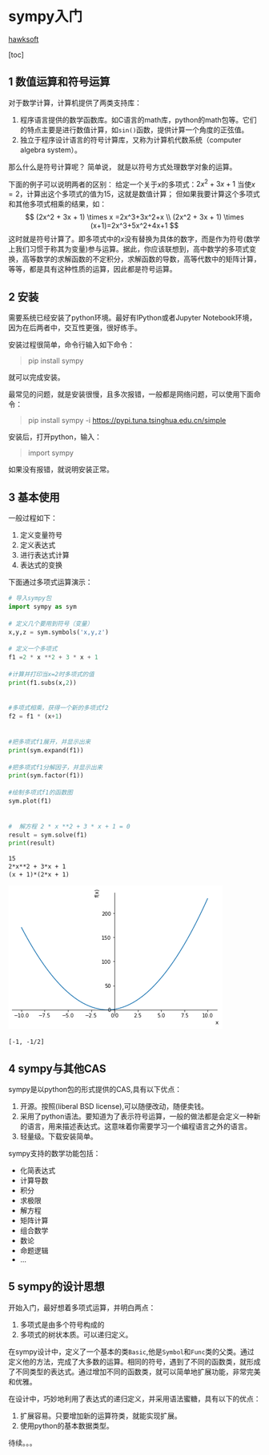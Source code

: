 # sympy入门 
[hawksoft](http://github.com/xingyongkang)

[toc]



## 1 数值运算和符号运算

对于数学计算，计算机提供了两类支持库：
1. 程序语言提供的数学函数库。如C语言的math库，python的math包等。它们的特点主要是进行数值计算，如`sin()`函数，提供计算一个角度的正弦值。
2. 独立于程序设计语言的符号计算库，又称为计算机代数系统（computer algebra system）。


那么什么是符号计算呢？ 简单说， 就是以符号方式处理数学对象的运算。

下面的例子可以说明两者的区别：
给定一个关于$x$的多项式：$2x^{2}+3x+1$
当使$x = 2$，计算出这个多项式的值为$15$，这就是数值计算；
但如果我要计算这个多项式和其他多项式相乘的结果，如：
$$
(2x^2 + 3x + 1) \times x =2x^3+3x^2+x \\
(2x^2 + 3x + 1) \times (x+1)=2x^3+5x^2+4x+1
$$
这时就是符号计算了。即多项式中的$x$没有替换为具体的数字，而是作为符号(数学上我们习惯于称其为变量)参与运算。据此，你应该联想到，高中数学的多项式变换，高等数学的求解函数的不定积分，求解函数的导数，高等代数中的矩阵计算，等等，都是具有这种性质的运算，因此都是符号运算。



## 2 安装


需要系统已经安装了python环境。最好有IPython或者Jupyter Notebook环境，因为在后两者中，交互性更强，很好练手。


安装过程很简单，命令行输入如下命令：
> pip install sympy


就可以完成安装。

最常见的问题，就是安装很慢，且多次报错，一般都是网络问题，可以使用下面命令：
> pip install sympy -i https://pypi.tuna.tsinghua.edu.cn/simple


安装后，打开python，输入：
> import sympy 


如果没有报错，就说明安装正常。


## 3 基本使用

一般过程如下：
1. 定义变量符号
2. 定义表达式
3. 进行表达式计算
4. 表达式的变换


下面通过多项式运算演示：


```python
# 导入sympy包
import sympy as sym  

# 定义几个要用到符号（变量）
x,y,z = sym.symbols('x,y,z')

# 定义一个多项式
f1 =2 * x **2 + 3 * x + 1

#计算并打印当x=2时多项式的值
print(f1.subs(x,2))


#多项式相乘，获得一个新的多项式f2
f2 = f1 * (x+1)


#把多项式f1展开，并显示出来
print(sym.expand(f1))

#把多项式f1分解因子，并显示出来
print(sym.factor(f1))

#绘制多项式f1的函数图
sym.plot(f1)


#  解方程 2 * x **2 + 3 * x + 1 = 0 　
result = sym.solve(f1)
print(result)

```

    15
    2*x**2 + 3*x + 1
    (x + 1)*(2*x + 1)




![png](output_3_1.png)
    


    [-1, -1/2]



## 4 sympy与其他CAS


sympy是以python包的形式提供的CAS,具有以下优点：


1. 开源。按照(liberal BSD license),可以随便改动，随便卖钱。
2. 采用了python语法。要知道为了表示符号运算，一般的做法都是会定义一种新的语言，用来描述表达式。这意味着你需要学习一个编程语言之外的语言。
3. 轻量级。下载安装简单。


sympy支持的数学功能包括：
- 化简表达式
- 计算导数
- 积分
- 求极限
- 解方程
- 矩阵计算
- 组合数学
- 数论
- 命题逻辑
- ...


## 5 sympy的设计思想

开始入门，最好想着多项式运算，并明白两点：
1. 多项式是由多个符号构成的
2. 多项式的树状本质。可以递归定义。

在sympy设计中，定义了一个基本的类`Basic`,他是`Symbol`和`Func`类的父类。通过定义他的方法，完成了大多数的运算。相同的符号，遇到了不同的函数类，就形成了不同类型的表达式。通过增加不同的函数类，就可以简单地扩展功能，非常完美和优雅。

在设计中，巧妙地利用了表达式的递归定义，并采用语法蜜糖，具有以下的优点：
1. 扩展容易。只要增加新的运算符类，就能实现扩展。
2. 使用python的基本数据类型。

待续。。。
